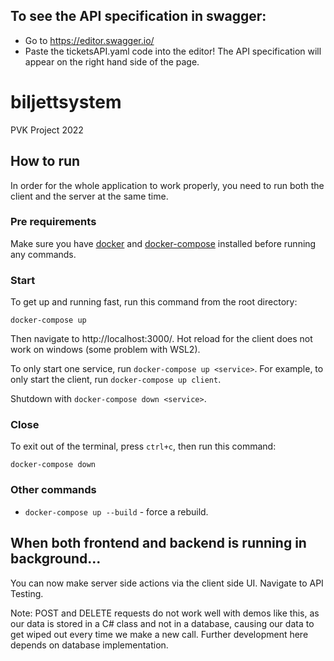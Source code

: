 ## To see the API specification in swagger:
- Go to https://editor.swagger.io/
- Paste the ticketsAPI.yaml code into the editor! The API specification will appear on the right hand side of the page.


# biljettsystem
PVK Project 2022

## How to run
In order for the whole application to work properly, you need to run both the client and the server at the same time.

### Pre requirements
Make sure you have [docker](https://www.docker.com/products/docker-desktop) and [docker-compose](https://docs.docker.com/compose/install/) installed before running any commands.

### Start
To get up and running fast, run this command from the root directory:

```
docker-compose up
```

Then navigate to http://localhost:3000/. Hot reload for the client does not work on windows (some problem with WSL2).

To only start one service, run `docker-compose up <service>`. For example, to only start the client, run `docker-compose up client`.

Shutdown with `docker-compose down <service>`.

### Close
To exit out of the terminal, press `ctrl+c`, then run this command:

```
docker-compose down
```

### Other commands
* `docker-compose up --build` - force a rebuild.

## When both frontend and backend is running in background...
You can now make server side actions via the client side UI. Navigate to API Testing. 

Note: POST and DELETE requests do not work well with demos like this, as our data is stored in a C# class and not in a database, causing our data to get wiped out every time we make a new call. Further development here depends on database implementation.
